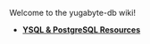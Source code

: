 Welcome to the yugabyte-db wiki!

* **[YSQL & PostgreSQL Resources](https://github.com/YugaByte/yugabyte-db/wiki/YSQL-and-PostgreSQL-Compatibility-Resources)**
